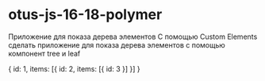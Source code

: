 # otus-js-16-18-polymer

Приложение для показа дерева элементов
С помощью Custom Elements сделать приложение для показа дерева элементов с помощью компонент tree и leaf

{
id: 1,
items: [{
id: 2,
items: [{ id: 3 }]
}]
}